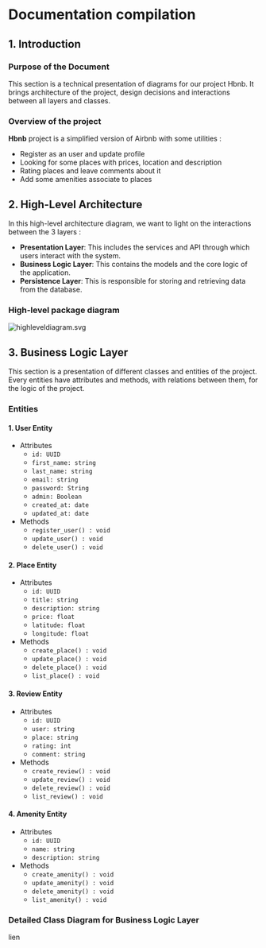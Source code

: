 # **Documentation compilation**

## **1. Introduction**

### **Purpose of the Document**

This section is a technical presentation of diagrams for our project Hbnb. It brings architecture of the project, design decisions and interactions between all layers and classes.

### **Overview of the project**

**Hbnb** project is a simplified version of Airbnb with some utilities :

- Register as an user and update profile
- Looking for some places with prices, location and description
- Rating places and leave comments about it
- Add some amenities associate to places

## **2. High-Level Architecture**

In this high-level architecture diagram, we want to light on the interactions between the 3 layers :

- **Presentation Layer**: This includes the services and API through which users interact with the system.
- **Business Logic Layer**: This contains the models and the core logic of the application.
- **Persistence Layer**: This is responsible for storing and retrieving data from the database.

### **High-level package diagram**

![highleveldiagram.svg](https://www.mermaidchart.com/app/projects/4f606910-aade-4225-97bf-a75f73d348bc/diagrams/39abef38-27ca-4c3e-848c-8e29b1a4f96b/version/v0.1/edit)

## **3. Business Logic Layer**

This section is a presentation of different classes and entities of the project. Every entities have attributes and methods, with relations between them, for the logic of the project.

### **Entities**

#### **1. User Entity**

- Attributes
  - `id: UUID`
  - `first_name: string`
  - `last_name: string`
  - `email: string`
  - `password: String`
  - `admin: Boolean`
  - `created_at: date`
  - `updated_at: date`
- Methods
  - `register_user() : void`
  - `update_user() : void`
  - `delete_user() : void`

#### **2. Place Entity**

- Attributes
  - `id: UUID`
  - `title: string`
  - `description: string`
  - `price: float`
  - `latitude: float`
  - `longitude: float`
- Methods
  - `create_place() : void`
  - `update_place() : void`
  - `delete_place() : void`
  - `list_place() : void`

#### **3. Review Entity**

- Attributes
  - `id: UUID`
  - `user: string`
  - `place: string`
  - `rating: int`
  - `comment: string`
- Methods
  - `create_review() : void`
  - `update_review() : void`
  - `delete_review() : void`
  - `list_review() : void`

#### **4. Amenity Entity**

- Attributes
  - `id: UUID`
  - `name: string`
  - `description: string`
- Methods
  - `create_amenity() : void`
  - `update_amenity() : void`
  - `delete_amenity() : void`
  - `list_amenity() : void`

### **Detailed Class Diagram for Business Logic Layer**

lien
